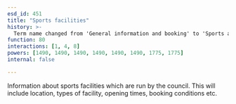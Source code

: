 ```yaml
---
esd_id: 451
title: "Sports facilities"
history: >-
  Term name changed from 'General information and booking' to 'Sports and activities (facilities, booking etc.)' and scope notes added in version 2.02. Term name changed from 'Sports and activities (facilities, booking etc.)' to 'Sports - information and booking' in version 3.00. Name changed to 'Sports facilities' in version 4.00.
function: 80
interactions: [1, 4, 8]
powers: [1490, 1490, 1490, 1490, 1490, 1490, 1775, 1775]
internal: false

---
```


Information about sports facilities which are run by the council.  This will include location, types of facility, opening times, booking conditions etc.

